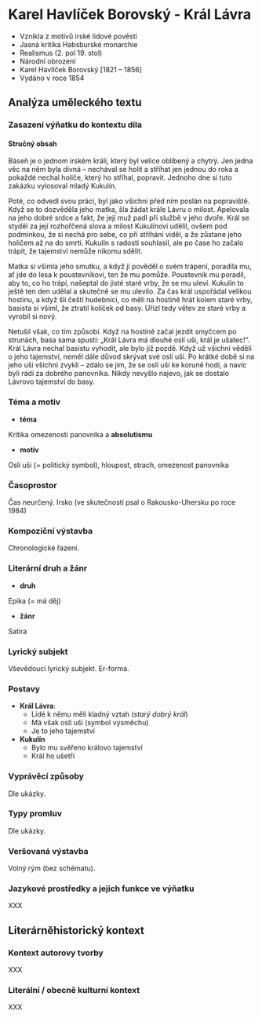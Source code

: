 # Karel Havlíček Borovský - Král Lávra

- Vznikla z motivů irské lidové pověsti
- Jasná kritika Habsburské monarchie
- Realismus (2. pol 19. stol)
- Národní obrození
- Karel Havlíček Borovský [1821 – 1856]
- Vydáno v roce 1854

## Analýza uměleckého textu

### Zasazení výňatku do kontextu díla

#### Stručný obsah

Báseň je o jednom irském králi, který byl velice oblíbený a chytrý. Jen jedna věc na něm byla divná – nechával se holit a stříhat jen jednou do roka a pokaždé nechal holiče, který ho stříhal, popravit. Jednoho dne si tuto zakázku vylosoval mladý Kukulín.

Poté, co odvedl svou práci, byl jako všichni před ním poslán na popraviště. Když se to dozvěděla jeho matka, šla žádat krále Lávru o milost. Apelovala na jeho dobré srdce a fakt, že její muž padl při službě v jeho dvoře. Král se styděl za její rozhořčená slova a milost Kukulínovi udělil, ovšem pod podmínkou, že si nechá pro sebe, co při stříhání viděl, a že zůstane jeho holičem až na do smrti. Kukulín s radostí souhlasil, ale po čase ho začalo trápit, že tajemství nemůže nikomu sdělit.

Matka si všimla jeho smutku, a když jí pověděl o svém trápení, poradila mu, ať jde do lesa k poustevníkovi, ten že mu pomůže. Poustevník mu poradil, aby to, co ho trápí, našeptal do jisté staré vrby, že se mu uleví. Kukulín to ještě ten den udělal a skutečně se mu ulevilo. Za čas král uspořádal velikou hostinu, a když šli čeští hudebníci, co měli na hostině hrát kolem staré vrby, basista si všiml, že ztratil kolíček od basy. Uřízl tedy větev ze staré vrby a vyrobil si nový.

Netušil však, co tím způsobí. Když na hostině začal jezdit smyčcem po strunách, basa sama spustí: „Král Lávra má dlouhé oslí uši, král je ušatec!“. Král Lávra nechal basistu vyhodit, ale bylo již pozdě. Když už všichni věděli o jeho tajemství, neměl dále důvod skrývat své oslí uši. Po krátké době si na jeho uši všichni zvykli – zdálo se jim, že se oslí uši ke koruně hodí, a navíc byli rádi za dobrého panovníka. Nikdy nevyšlo najevo, jak se dostalo Lávrovo tajemství do basy.

### Téma a motiv

- **téma**

Kritika omezenosti panovníka a **absolutismu**

- **motiv**

Oslí uši (= politický symbol), hloupost, strach, omezenost panovníka

### Časoprostor

Čas neurčený. Irsko (ve skutečnosti psal o Rakousko-Uhersku po roce 1984)

### Kompoziční výstavba

Chronologické řazení.

### Literární druh a žánr

- **druh**

Epika (= má děj)

- **žánr**

Satira

### Lyrický subjekt

Vševědoucí lyrický subjekt. Er-forma.

### Postavy

- **Král Lávra**:
    - Lidé k němu měli kladný vztah (*starý dobrý král*)
    - Má však oslí uši (symbol výsměchu)
    - Je to jeho tajemství
- **Kukulín**
    - Bylo mu svěřeno královo tajemství
    - Král ho ušetří

### Vyprávěcí způsoby
Dle ukázky.

### Typy promluv
Dle ukázky.

### Veršovaná výstavba
Volný rým (bez schématu).

### Jazykové prostředky a jejich funkce ve výňatku

XXX

## Literárněhistorický kontext
### Kontext autorovy tvorby

XXX

### Literální / obecně kulturní kontext

XXX
